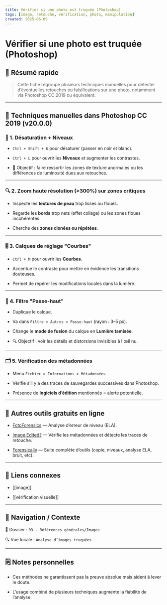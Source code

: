 ```yaml
---
title: Vérifier si une photo est truquée (Photoshop)
tags: [image, retouche, vérification, photo, manipulation]
created: 2025-06-09
---  
```


# Vérifier si une photo est truquée (Photoshop)  

## 🧠 Résumé rapide  

> Cette fiche regroupe plusieurs techniques manuelles pour détecter d’éventuelles retouches ou falsifications sur une photo, notamment via Photoshop CC 2019 ou équivalent.  

---  

## 📌 Techniques manuelles dans Photoshop CC 2019 (v20.0.0)  

### 🖤 1. Désaturation + Niveaux  

- `Ctrl + Shift + U` pour désaturer (passer en noir et blanc).

- `Ctrl + L` pour ouvrir les **Niveaux** et augmenter les contrastes.

- 📍 Objectif : faire ressortir les zones de texture anormales ou les différences de luminosité dues aux retouches. 

---  

### 🔍 2. Zoom haute résolution (>300%) sur zones critiques  

- Inspecte les **textures de peau** trop lisses ou floues.

- Regarde les **bords** trop nets (effet collage) ou les zones floues incohérentes.

- Cherche des **zones clonées ou répétées**.  

---  

### 🎚️ 3. Calques de réglage "Courbes"  

- `Ctrl + M` pour ouvrir les **Courbes**.

- Accentue le contraste pour mettre en évidence les transitions douteuses.

- Permet de repérer les modifications locales dans la lumière.  

---

### 🔎 4. Filtre "Passe-haut"  

- Duplique le calque.

- Va dans `Filtre > Autres > Passe-haut` (rayon : 3–5 px).

- Change le **mode de fusion** du calque en **Lumière tamisée**.

- 🔍 Objectif : voir les détails et distorsions invisibles à l'œil nu.

---  

### 🗂️ 5. Vérification des métadonnées  

- Menu `Fichier > Informations > Métadonnées`.

- Vérifie s’il y a des traces de sauvegardes successives dans Photoshop.

- Présence de **logiciels d’édition** mentionnés = alerte potentielle.

---

## 🧠 Autres outils gratuits en ligne

- [FotoForensics](https://fotoforensics.com/) — Analyse d’erreur de niveau (ELA).

- [Image Edited?](https://imageedited.com/) — Vérifie les métadonnées et détecte les traces de retouche.

- [Forensically](https://29a.ch/photo-forensics/) — Suite complète d’outils (copie, niveaux, analyse ELA, bruit, etc).

---

## 🔗 Liens connexes

- [[image]]

- [[vérification visuelle]]

---

## 🧭 Navigation / Contexte

📂 Dossier : `03 - Références générales/Images`  

🔍 Vue locale : `Analyse d’images truquées`

---

## 🗒️ Notes personnelles

- Ces méthodes ne garantissent pas la preuve absolue mais aident à lever le doute.

- L’usage combiné de plusieurs techniques augmente la fiabilité de l’analyse.